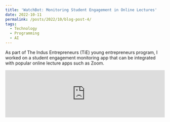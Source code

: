 ```yaml
---
title: 'WatchBot: Monitoring Student Engagement in Online Lectures'
date: 2022-10-11
permalink: /posts/2022/10/blog-post-4/
tags:
  - Technology
  - Programming
  - AI
---
```


As part of The Indus Entrepreneurs (TiE) young entrepreneurs program, I worked on a student engagement monitoring app that can be integrated with popular online lecture apps such as Zoom. 



<embed src="https://rjonnavittula.github.io/pdfs/WatchBOT.pdf" type="application/pdf" width="100%" />